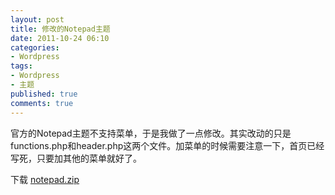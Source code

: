 ```yaml
---
layout: post
title: 修改的Notepad主题
date: 2011-10-24 06:10
categories:
- Wordpress
tags:
- Wordpress
- 主题
published: true
comments: true
---
```

<p><p>官方的Notepad主题不支持菜单，于是我做了一点修改。其实改动的只是functions.php和header.php这两个文件。加菜单的时候需要注意一下，首页已经写死，只要加其他的菜单就好了。</p>
<p>下载 <a title="notepad.zip" href="http://phaibin.tk/wp-content/uploads/2011/10/notepad.zip">notepad.zip</a></p></p>
